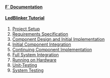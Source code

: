 
<h4><a href="https://nasa.github.io/fprime/">F´ Documentation</a></h4>
  <ul>
    <!-- empty list for consistent spacing between items -->
  </ul>
<h4><a href="/fprime-workshop-led-blinker">LedBlinker Tutorial</a></h4>
    <ol>
      <li><a href="/fprime-workshop-led-blinker/docs/project-setup.html">Project Setup</a></li>
      <li><a href="/fprime-workshop-led-blinker/docs/requirements.html">Requirements Specification</a></li>
      <li><a href="/fprime-workshop-led-blinker/docs/component-implementation-1.html">Component Design and Initial Implementation</a></li>
      <li><a href="/fprime-workshop-led-blinker/docs/initial-integration.html">Initial Component Integration</a></li>
      <li><a href="/fprime-workshop-led-blinker/docs/component-implementation-2.html">Continuing Component Implementation</a></li>
      <li><a href="/fprime-workshop-led-blinker/docs/full-integration.html">Full System Integration</a></li>
      <li><a href="/fprime-workshop-led-blinker/docs/running-on-hardware.html">Running on Hardware</a></li>
      <li><a href="/fprime-workshop-led-blinker/docs/unit-testing.html">Unit-Testing</a></li>
      <li><a href="/fprime-workshop-led-blinker/docs/system-testing.html">System Testing</a></li>
    </ol>

